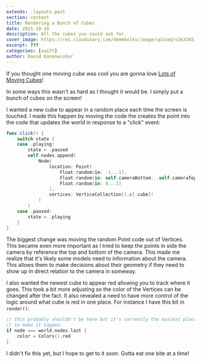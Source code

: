 ```yaml
---
extends: _layouts.post
section: content
title: Rendering a Bunch of Cubes
date: 2021-10-16
description: All the cubes you could ask for.
cover_image: https://res.cloudinary.com/demmholkv/image/upload/v1633453571/blog/cubes-on-xcode_zoryur.jpg
excerpt: ???
categories: [swift]
author: David Kanenwisher
---
```


If you thought one moving cube was cool you are gonna love [Lots of Moving Cubes](https://youtu.be/4wH-3VwPxtQ)!

In some ways this wasn't as hard as I thought it would be. I simply put a bunch of cubes on the screen!

I wanted a new cube to appear in a random place each time the screen is touched. I made this happen by moving the code the creates the point into the code that updates the world in response to a "click" event:

```swift
func click() {
    switch state {
    case .playing:
        state = .paused
        self.nodes.append(
            Node(
                location: Point(
                    Float.random(in: -1...1),
                    Float.random(in: self.cameraBottom...self.cameraTop),
                    Float.random(in: 0...1)
                ),
                vertices: VerticeCollection().c[.cube]!
            )
        )
    case .paused:
        state = .playing
    }
}
```

The biggest change was moving the random Point code out of Vertices. This became even more important as I tried to keep the points in side the camera by reference the top and bottom of the camera. This made me realize that it's likely some models need to information about the camera. This allows them to make decisions about their geometry if they need to show up in direct relation to the camera in someway.

I also wanted the newest cube to appear red allowing you to track where it goes. This took a bit more adjusting so the color of the Vertices can be changed after the fact. It also revealed a need to have more control of the logic around what cube is red in one place. For instance I have this bit in `render()`:

```swift
// this probably shouldn't be here but it's currently the easiest place
// to make it happen.
if node === world.nodes.last {
    color = Colors().red
}
```

I didn't fix this yet, but I hope to get to it soon. Gotta eat one bite at a time!